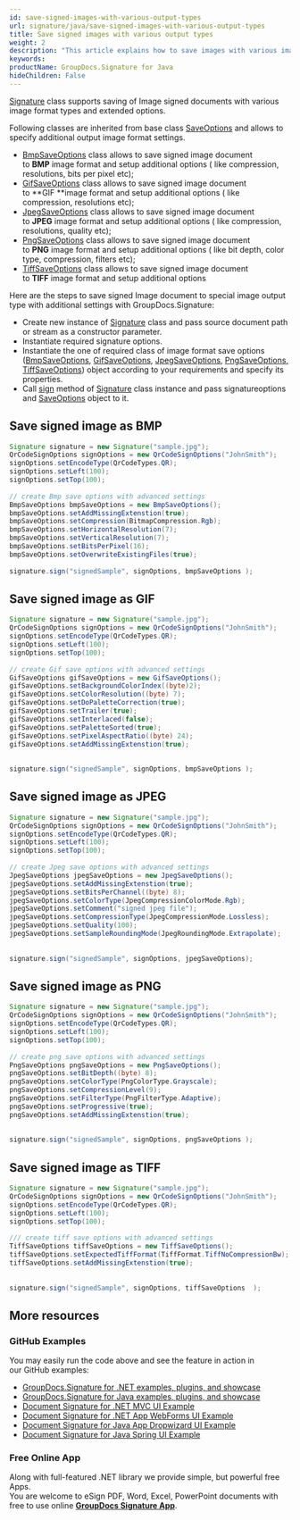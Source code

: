 ```yaml
---
id: save-signed-images-with-various-output-types
url: signature/java/save-signed-images-with-various-output-types
title: Save signed images with various output types
weight: 2
description: "This article explains how to save images with various image format types."
keywords: 
productName: GroupDocs.Signature for Java
hideChildren: False
---
```

[Signature](https://apireference.groupdocs.com/java/signature/com.groupdocs.signature/Signature) class supports saving of Image signed documents with various image format types and extended options.

Following classes are inherited from base class [SaveOptions](https://apireference.groupdocs.com/java/signature/com.groupdocs.signature.options.saveoptions/SaveOptions) and allows to specify additional output image format settings.
*   [BmpSaveOptions](https://apireference.groupdocs.com/java/signature/com.groupdocs.signature.options.saveoptions.imagessaveoptions/BmpSaveOptions) class allows to save signed image document to **BMP** image format and setup additional options ( like compression, resolutions, bits per pixel etc);
*   [GifSaveOptions](https://apireference.groupdocs.com/java/signature/com.groupdocs.signature.options.saveoptions.imagessaveoptions/GifSaveOptions) class allows to save signed image document to **GIF **image format and setup additional options ( like compression, resolutions etc);
*   [JpegSaveOptions](https://apireference.groupdocs.com/java/signature/com.groupdocs.signature.options.saveoptions.imagessaveoptions/JpegSaveOptions) class allows to save signed image document to **JPEG** image format and setup additional options ( like compression, resolutions, quality etc);
*   [PngSaveOptions](https://apireference.groupdocs.com/java/signature/com.groupdocs.signature.options.saveoptions.imagessaveoptions/PngSaveOptions) class allows to save signed image document to **PNG** image format and setup additional options ( like bit depth, color type, compression, filters etc);
*   [TiffSaveOptions](https://apireference.groupdocs.com/java/signature/com.groupdocs.signature.options.saveoptions.imagessaveoptions/TiffSaveOptions) class allows to save signed image document to **TIFF** image format and setup additional options

Here are the steps to save signed Image document to special image output type with additional settings with GroupDocs.Signature:

*   Create new instance of [Signature](https://apireference.groupdocs.com/java/signature/com.groupdocs.signature/Signature) class and pass source document path or stream as a constructor parameter.    
*   Instantiate required signature options.    
*   Instantiate the one of required class of image format save options ([BmpSaveOptions](https://apireference.groupdocs.com/java/signature/com.groupdocs.signature.options.saveoptions.imagessaveoptions/BmpSaveOptions), [GifSaveOptions](https://apireference.groupdocs.com/java/signature/com.groupdocs.signature.options.saveoptions.imagessaveoptions/GifSaveOptions), [JpegSaveOptions](https://apireference.groupdocs.com/java/signature/com.groupdocs.signature.options.saveoptions.imagessaveoptions/JpegSaveOptions), [PngSaveOptions](https://apireference.groupdocs.com/java/signature/com.groupdocs.signature.options.saveoptions.imagessaveoptions/PngSaveOptions)[, TiffSaveOptions](https://apireference.groupdocs.com/java/signature/com.groupdocs.signature.options.saveoptions.imagessaveoptions/TiffSaveOptions)) object according to your requirements and specify its properties.
*   Call [sign](https://apireference.groupdocs.com/java/signature/com.groupdocs.signature/Signature#sign(java.io.OutputStream,%20com.groupdocs.signature.options.sign.SignOptions)) method of [Signature](https://apireference.groupdocs.com/java/signature/com.groupdocs.signature/Signature) class instance and pass signatureoptions and [SaveOptions](https://apireference.groupdocs.com/java/signature/com.groupdocs.signature.options.saveoptions/SaveOptions) object to it.
    

## Save signed image as BMP

```java
Signature signature = new Signature("sample.jpg");
QrCodeSignOptions signOptions = new QrCodeSignOptions("JohnSmith");
signOptions.setEncodeType(QrCodeTypes.QR);
signOptions.setLeft(100);
signOptions.setTop(100);
 
// create Bmp save options with advanced settings
BmpSaveOptions bmpSaveOptions = new BmpSaveOptions();
bmpSaveOptions.setAddMissingExtenstion(true);
bmpSaveOptions.setCompression(BitmapCompression.Rgb);
bmpSaveOptions.setHorizontalResolution(7);
bmpSaveOptions.setVerticalResolution(7);
bmpSaveOptions.setBitsPerPixel(16);
bmpSaveOptions.setOverwriteExistingFiles(true);
 
signature.sign("signedSample", signOptions, bmpSaveOptions );
```

## Save signed image as GIF

```java
Signature signature = new Signature("sample.jpg");
QrCodeSignOptions signOptions = new QrCodeSignOptions("JohnSmith");
signOptions.setEncodeType(QrCodeTypes.QR);
signOptions.setLeft(100);
signOptions.setTop(100);
 
// create Gif save options with advanced settings
GifSaveOptions gifSaveOptions = new GifSaveOptions();
gifSaveOptions.setBackgroundColorIndex((byte)2);
gifSaveOptions.setColorResolution((byte) 7);
gifSaveOptions.setDoPaletteCorrection(true);
gifSaveOptions.setTrailer(true);
gifSaveOptions.setInterlaced(false);
gifSaveOptions.setPaletteSorted(true);
gifSaveOptions.setPixelAspectRatio((byte) 24);
gifSaveOptions.setAddMissingExtenstion(true);
 
 
signature.sign("signedSample", signOptions, bmpSaveOptions );
```

## Save signed image as JPEG

```java
Signature signature = new Signature("sample.jpg");
QrCodeSignOptions signOptions = new QrCodeSignOptions("JohnSmith");
signOptions.setEncodeType(QrCodeTypes.QR);
signOptions.setLeft(100);
signOptions.setTop(100);
 
// create Jpeg save options with advanced settings
JpegSaveOptions jpegSaveOptions = new JpegSaveOptions();
jpegSaveOptions.setAddMissingExtenstion(true);
jpegSaveOptions.setBitsPerChannel((byte) 8);
jpegSaveOptions.setColorType(JpegCompressionColorMode.Rgb);
jpegSaveOptions.setComment("signed jpeg file");
jpegSaveOptions.setCompressionType(JpegCompressionMode.Lossless);
jpegSaveOptions.setQuality(100);
jpegSaveOptions.setSampleRoundingMode(JpegRoundingMode.Extrapolate);
 
 
signature.sign("signedSample", signOptions, jpegSaveOptions);
```

## Save signed image as PNG

```java
Signature signature = new Signature("sample.jpg");
QrCodeSignOptions signOptions = new QrCodeSignOptions("JohnSmith");
signOptions.setEncodeType(QrCodeTypes.QR);
signOptions.setLeft(100);
signOptions.setTop(100);
 
// create png save options with advanced settings
PngSaveOptions pngSaveOptions = new PngSaveOptions();
pngSaveOptions.setBitDepth((byte) 8);
pngSaveOptions.setColorType(PngColorType.Grayscale);
pngSaveOptions.setCompressionLevel(9);
pngSaveOptions.setFilterType(PngFilterType.Adaptive);
pngSaveOptions.setProgressive(true);
pngSaveOptions.setAddMissingExtenstion(true);
 
 
signature.sign("signedSample", signOptions, pngSaveOptions );
```

## Save signed image as TIFF

```java
Signature signature = new Signature("sample.jpg");
QrCodeSignOptions signOptions = new QrCodeSignOptions("JohnSmith");
signOptions.setEncodeType(QrCodeTypes.QR);
signOptions.setLeft(100);
signOptions.setTop(100);
 
/// create tiff save options with advanced settings
TiffSaveOptions tiffSaveOptions = new TiffSaveOptions();
tiffSaveOptions.setExpectedTiffFormat(TiffFormat.TiffNoCompressionBw);
tiffSaveOptions.setAddMissingExtenstion(true);
 
 
signature.sign("signedSample", signOptions, tiffSaveOptions  );
```

## More resources

### GitHub Examples 

You may easily run the code above and see the feature in action in our GitHub examples:

*   [GroupDocs.Signature for .NET examples, plugins, and showcase](https://github.com/groupdocs-signature/GroupDocs.Signature-for-.NET)    
*   [GroupDocs.Signature for Java examples, plugins, and showcase](https://github.com/groupdocs-signature/GroupDocs.Signature-for-Java)    
*   [Document Signature for .NET MVC UI Example](https://github.com/groupdocs-signature/GroupDocs.Signature-for-.NET-MVC)    
*   [Document Signature for .NET App WebForms UI Example](https://github.com/groupdocs-signature/GroupDocs.Signature-for-.NET-WebForms)    
*   [Document Signature for Java App Dropwizard UI Example](https://github.com/groupdocs-signature/GroupDocs.Signature-for-Java-Dropwizard)   
*   [Document Signature for Java Spring UI Example](https://github.com/groupdocs-signature/GroupDocs.Signature-for-Java-Spring)
    

### Free Online App 

Along with full-featured .NET library we provide simple, but powerful free Apps.  
You are welcome to eSign PDF, Word, Excel, PowerPoint documents with free to use online **[GroupDocs Signature App](https://products.groupdocs.app/signature)**.
